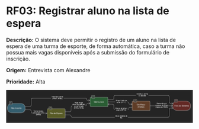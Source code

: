 # RF03: Registrar aluno na lista de espera

**Descrição:** O sistema deve permitir o registro de um aluno na lista de espera de uma turma de esporte, de forma automática, caso a turma não possua mais vagas disponíveis após a submissão do formulário de inscrição.

**Origem:** Entrevista com Alexandre

**Prioridade:** Alta

![Diagrama do Grafo](../../diagrams/diagramadeestados.jpg)
